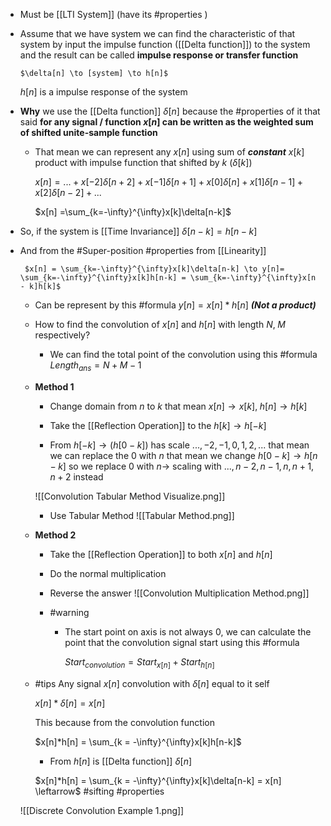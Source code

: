 - Must be [[LTI System]] (have its #properties )
  
- Assume that we have system we can find the characteristic of that system by input the impulse function ([[Delta function]]) to the system and the result can be called **impulse response or transfer function** 
  
	  $\delta[n] \to [system] \to h[n]$
	 $h[n]$ is a impulse response of the system

- **Why** we use the [[Delta function]] $\delta[n]$ because the #properties of it that said **for any signal / function $x[n]$ can be written as the weighted sum of shifted unite-sample function**
  
	- That mean we can represent any $x[n]$ using sum of ***constant*** $x[k]$ product with impulse function that shifted by $k$ ($\delta[k]$) 
		
		$x[n] = ...+x[-2]\delta[n+2] + x[-1]\delta[n+1] + x[0]\delta[n] + x[1]\delta[n-1] + x[2]\delta[n-2]+...$ 
		
		$x[n] =\sum_{k=-\infty}^{\infty}x[k]\delta[n-k]$
		
- So, if the system is [[Time Invariance]] 
	  $\delta[n-k] = h[n-k]$ 
	  
- And from the #Super-position #properties from [[Linearity]]
  
	   $x[n] = \sum_{k=-\infty}^{\infty}x[k]\delta[n-k] \to y[n]= \sum_{k=-\infty}^{\infty}x[k]h[n-k] = \sum_{k=-\infty}^{\infty}x[n - k]h[k]$
	   
	- Can be represent by this #formula  $y[n] = x[n]*h[n]$ ***(Not a product)***

	- How to find the convolution of $x[n]$ and $h[n]$ with length $N, \; M$ respectively?   
	  
		- We can find the total point of the convolution using this #formula 
		  $Length_{ans} = N + M -1$ 
		
	- **Method 1**
		- Change domain from $n$ to $k$ that mean $x[n] \to x[k], \; h[n] \to h[k]$ 
		  
		- Take the [[Reflection Operation]] to the $h[k] \to h[-k]$
		  
		- From $h[-k] \to (h[0-k])$ has scale $...,-2,-1,0,1,2,...$ that mean we can replace the $0$ with $n$ that mean we change $h[0-k] \to h[n-k]$ so we replace $0$ with $n \to$ scaling with $...,n-2,n-1,n,n+1,n+2$  instead
		  
		![[Convolution Tabular Method Visualize.png]]
		  
		- Use Tabular Method ![[Tabular Method.png]]
		  
	- **Method 2**
		- Take the [[Reflection Operation]] to both $x[n]$ and $h[n]$
		- Do the normal multiplication 
		- Reverse the answer
		![[Convolution Multiplication Method.png]]
		
		- #warning 
			- The start point on axis is not always $0$, we can calculate the point that the convolution signal start using this #formula 
			  
			  $Start_{convolution} = Start_{x[n]} + Start_{h[n]}$ 
	
	- #tips
	  Any signal $x[n]$ convolution with $\delta[n]$ equal to it self
	  
	  $x[n]*\delta[n] = x[n]$ 
	  
	  This because from the convolution function 
		  
	  $x[n]*h[n] = \sum_{k = -\infty}^{\infty}x[k]h[n-k]$ 
	  
	  - From $h[n]$ is [[Delta function]] $\delta[n]$ 
	  
	  $x[n]*h[n] = \sum_{k = -\infty}^{\infty}x[k]\delta[n-k] = x[n] \leftarrow$ #sifting #properties   

	![[Discrete Convolution Example 1.png]]